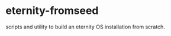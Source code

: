 eternity-fromseed
=================

scripts and utility to build an eternity OS installation from scratch.
